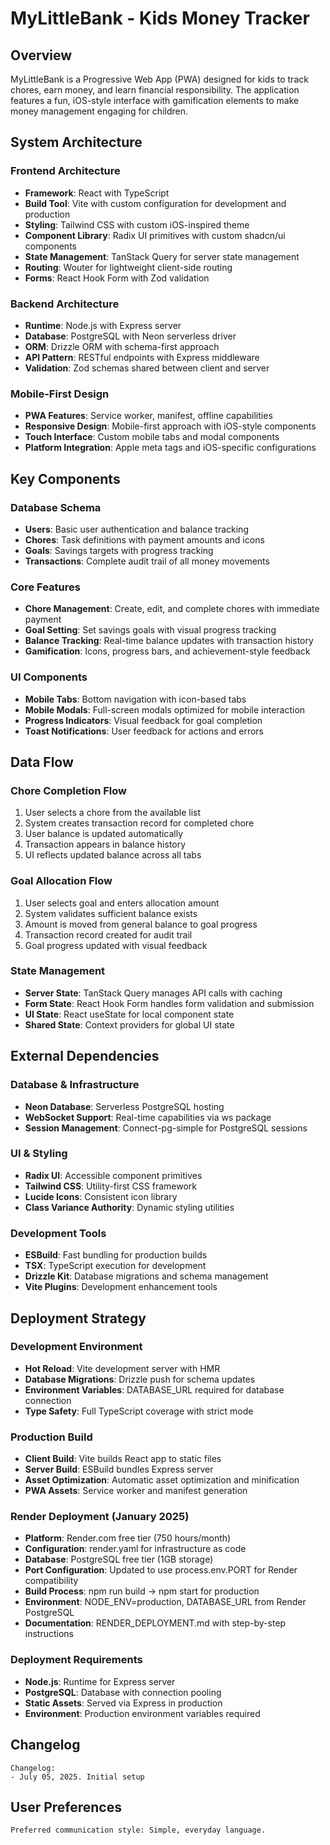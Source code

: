 # MyLittleBank - Kids Money Tracker

## Overview

MyLittleBank is a Progressive Web App (PWA) designed for kids to track chores, earn money, and learn financial responsibility. The application features a fun, iOS-style interface with gamification elements to make money management engaging for children.

## System Architecture

### Frontend Architecture
- **Framework**: React with TypeScript
- **Build Tool**: Vite with custom configuration for development and production
- **Styling**: Tailwind CSS with custom iOS-inspired theme
- **Component Library**: Radix UI primitives with custom shadcn/ui components
- **State Management**: TanStack Query for server state management
- **Routing**: Wouter for lightweight client-side routing
- **Forms**: React Hook Form with Zod validation

### Backend Architecture
- **Runtime**: Node.js with Express server
- **Database**: PostgreSQL with Neon serverless driver
- **ORM**: Drizzle ORM with schema-first approach
- **API Pattern**: RESTful endpoints with Express middleware
- **Validation**: Zod schemas shared between client and server

### Mobile-First Design
- **PWA Features**: Service worker, manifest, offline capabilities
- **Responsive Design**: Mobile-first approach with iOS-style components
- **Touch Interface**: Custom mobile tabs and modal components
- **Platform Integration**: Apple meta tags and iOS-specific configurations

## Key Components

### Database Schema
- **Users**: Basic user authentication and balance tracking
- **Chores**: Task definitions with payment amounts and icons
- **Goals**: Savings targets with progress tracking
- **Transactions**: Complete audit trail of all money movements

### Core Features
- **Chore Management**: Create, edit, and complete chores with immediate payment
- **Goal Setting**: Set savings goals with visual progress tracking
- **Balance Tracking**: Real-time balance updates with transaction history
- **Gamification**: Icons, progress bars, and achievement-style feedback

### UI Components
- **Mobile Tabs**: Bottom navigation with icon-based tabs
- **Mobile Modals**: Full-screen modals optimized for mobile interaction
- **Progress Indicators**: Visual feedback for goal completion
- **Toast Notifications**: User feedback for actions and errors

## Data Flow

### Chore Completion Flow
1. User selects a chore from the available list
2. System creates transaction record for completed chore
3. User balance is updated automatically
4. Transaction appears in balance history
5. UI reflects updated balance across all tabs

### Goal Allocation Flow
1. User selects goal and enters allocation amount
2. System validates sufficient balance exists
3. Amount is moved from general balance to goal progress
4. Transaction record created for audit trail
5. Goal progress updated with visual feedback

### State Management
- **Server State**: TanStack Query manages API calls with caching
- **Form State**: React Hook Form handles form validation and submission
- **UI State**: React useState for local component state
- **Shared State**: Context providers for global UI state

## External Dependencies

### Database & Infrastructure
- **Neon Database**: Serverless PostgreSQL hosting
- **WebSocket Support**: Real-time capabilities via ws package
- **Session Management**: Connect-pg-simple for PostgreSQL sessions

### UI & Styling
- **Radix UI**: Accessible component primitives
- **Tailwind CSS**: Utility-first CSS framework
- **Lucide Icons**: Consistent icon library
- **Class Variance Authority**: Dynamic styling utilities

### Development Tools
- **ESBuild**: Fast bundling for production builds
- **TSX**: TypeScript execution for development
- **Drizzle Kit**: Database migrations and schema management
- **Vite Plugins**: Development enhancement tools

## Deployment Strategy

### Development Environment
- **Hot Reload**: Vite development server with HMR
- **Database Migrations**: Drizzle push for schema updates
- **Environment Variables**: DATABASE_URL required for database connection
- **Type Safety**: Full TypeScript coverage with strict mode

### Production Build
- **Client Build**: Vite builds React app to static files
- **Server Build**: ESBuild bundles Express server
- **Asset Optimization**: Automatic asset optimization and minification
- **PWA Assets**: Service worker and manifest generation

### Render Deployment (January 2025)
- **Platform**: Render.com free tier (750 hours/month)
- **Configuration**: render.yaml for infrastructure as code
- **Database**: PostgreSQL free tier (1GB storage)
- **Port Configuration**: Updated to use process.env.PORT for Render compatibility
- **Build Process**: npm run build → npm start for production
- **Environment**: NODE_ENV=production, DATABASE_URL from Render PostgreSQL
- **Documentation**: RENDER_DEPLOYMENT.md with step-by-step instructions

### Deployment Requirements
- **Node.js**: Runtime for Express server
- **PostgreSQL**: Database with connection pooling
- **Static Assets**: Served via Express in production
- **Environment**: Production environment variables required

## Changelog

```
Changelog:
- July 05, 2025. Initial setup
```

## User Preferences

```
Preferred communication style: Simple, everyday language.
```